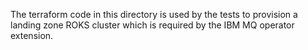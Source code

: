 The terraform code in this directory is used by the tests to provision a landing zone ROKS cluster which is required by the IBM MQ operator extension.

